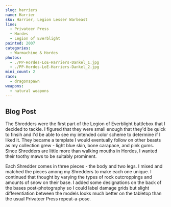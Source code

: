 ```yaml
---
slug: harriers
name: Harrier
sku: Harrier, Legion Lesser Warbeast
line:
  - Privateer Press
  - Hordes
  - Legion of Everblight
painted: 2007
categories:
  - Warmachine & Hordes
photos:
  - ./PP-Hordes-LoE-Harriers-Dankel_1.jpg
  - ./PP-Hordes-LoE-Harriers-Dankel_2.jpg
mini_count: 2
race:
  - dragonspawn
weapons:
  - natural weapons
---
```


## Blog Post

The Shredders were the first part of the Legion of Everblight battlebox that I decided to tackle. I figured that they were small enough that they'd be quick to finsih and I'd be able to see my intended color scheme to determine if I liked it. They became a template I would eventually follow on other beasts as my collection grew - light blue skin, bone carapace, and pink gums. Since Shredders are little more than walking mouths in Hordes, I wanted their toothy maws to be suitably prominent.

Each Shredder comes in three pieces - the body and two legs. I mixed and matched the pieces among my Shredders to make each one unique. I continued that thought by varying the types of rock outcroppings and amounts of snow on their base. I added some designations on the back of the bases post-photography so I could label damage grids but slight differentiation between the models looks much better on the tabletop than the usual Privateer Press repeat-a-pose.
